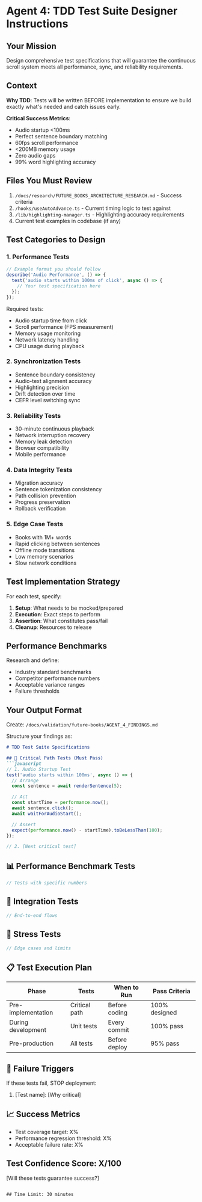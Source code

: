 # Agent 4: TDD Test Suite Designer Instructions

## Your Mission
Design comprehensive test specifications that will guarantee the continuous scroll system meets all performance, sync, and reliability requirements.

## Context
**Why TDD**: Tests will be written BEFORE implementation to ensure we build exactly what's needed and catch issues early.

**Critical Success Metrics**:
- Audio startup <100ms
- Perfect sentence boundary matching
- 60fps scroll performance
- <200MB memory usage
- Zero audio gaps
- 99% word highlighting accuracy

## Files You Must Review
1. `/docs/research/FUTURE_BOOKS_ARCHITECTURE_RESEARCH.md` - Success criteria
2. `/hooks/useAutoAdvance.ts` - Current timing logic to test against
3. `/lib/highlighting-manager.ts` - Highlighting accuracy requirements
4. Current test examples in codebase (if any)

## Test Categories to Design

### 1. Performance Tests
```javascript
// Example format you should follow
describe('Audio Performance', () => {
  test('audio starts within 100ms of click', async () => {
    // Your test specification here
  });
});
```

Required tests:
- Audio startup time from click
- Scroll performance (FPS measurement)
- Memory usage monitoring
- Network latency handling
- CPU usage during playback

### 2. Synchronization Tests
- Sentence boundary consistency
- Audio-text alignment accuracy
- Highlighting precision
- Drift detection over time
- CEFR level switching sync

### 3. Reliability Tests
- 30-minute continuous playback
- Network interruption recovery
- Memory leak detection
- Browser compatibility
- Mobile performance

### 4. Data Integrity Tests
- Migration accuracy
- Sentence tokenization consistency
- Path collision prevention
- Progress preservation
- Rollback verification

### 5. Edge Case Tests
- Books with 1M+ words
- Rapid clicking between sentences
- Offline mode transitions
- Low memory scenarios
- Slow network conditions

## Test Implementation Strategy
For each test, specify:
1. **Setup**: What needs to be mocked/prepared
2. **Execution**: Exact steps to perform
3. **Assertion**: What constitutes pass/fail
4. **Cleanup**: Resources to release

## Performance Benchmarks
Research and define:
- Industry standard benchmarks
- Competitor performance numbers
- Acceptable variance ranges
- Failure thresholds

## Your Output Format
Create: `/docs/validation/future-books/AGENT_4_FINDINGS.md`

Structure your findings as:
```markdown
# TDD Test Suite Specifications

## 🎯 Critical Path Tests (Must Pass)
```javascript
// 1. Audio Startup Test
test('audio starts within 100ms', async () => {
  // Arrange
  const sentence = await renderSentence(5);

  // Act
  const startTime = performance.now();
  await sentence.click();
  await waitForAudioStart();

  // Assert
  expect(performance.now() - startTime).toBeLessThan(100);
});

// 2. [Next critical test]
```

## 📊 Performance Benchmark Tests
```javascript
// Tests with specific numbers
```

## 🔄 Integration Tests
```javascript
// End-to-end flows
```

## 🧪 Stress Tests
```javascript
// Edge cases and limits
```

## 📋 Test Execution Plan
| Phase | Tests | When to Run | Pass Criteria |
|-------|--------|------------|---------------|
| Pre-implementation | Critical path | Before coding | 100% designed |
| During development | Unit tests | Every commit | 100% pass |
| Pre-production | All tests | Before deploy | 95% pass |

## 🚨 Failure Triggers
If these tests fail, STOP deployment:
1. [Test name]: [Why critical]

## 📈 Success Metrics
- Test coverage target: X%
- Performance regression threshold: X%
- Acceptable failure rate: X%

## Test Confidence Score: X/100
[Will these tests guarantee success?]
```

## Time Limit: 30 minutes